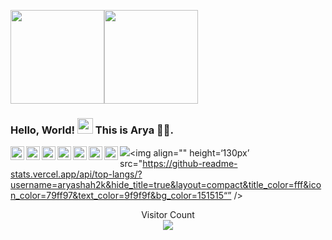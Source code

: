 <img align="" height='150px' src="https://github.com/aryashah2k/aryashah2k/blob/main/assets/Readme%20GIF.gif" /><img align="" height='150px' src="https://github.com/aryashah2k/aryashah2k/blob/main/assets/Name%20Banner.jpg" />

### Hello, World! <img src="https://media.giphy.com/media/hvRJCLFzcasrR4ia7z/giphy.gif" width="25px"> This is Arya 🙋‍♂️.

<a href="https://twitter.com/aryashah2k">
  <img align="left" alt="Arya Shah | Twitter" width="22px" src="https://cdn.jsdelivr.net/npm/simple-icons@v3/icons/twitter.svg" />
</a>
<a href="https://www.linkedin.com/in/arya--shah/">
  <img align="left" alt="Abhishek's LinkdeIN" width="22px" src="https://cdn.jsdelivr.net/npm/simple-icons@v3/icons/linkedin.svg" />
</a>
<a href="https://www.instagram.com/arya_shah_00/">
  <img align="left" alt="Arya's Instagram" width="22px" src="https://cdn.jsdelivr.net/npm/simple-icons@v3/icons/instagram.svg" />
</a>
<a href="https://www.reddit.com/user/aryashah2k/">
  <img align="left" alt="Abhishek's Reddit" width="22px" src="https://cdn.jsdelivr.net/npm/simple-icons@v3/icons/reddit.svg" />
</a>
<a href="aryashah2k@gmail.com">
  <img align="left" alt="Arya's Person Email" width="22px" src="https://cdn.jsdelivr.net/npm/simple-icons@3.13.0/icons/gmail.svg" />
</a>
<a href="arya.shah82@nmims.edu.in">
  <img align="left" alt="Arya's Institute Email" width="22px" src="https://cdn.jsdelivr.net/npm/simple-icons@3.13.0/icons/gmail.svg" />
</a>
<a href="https://aryashah.hashnode.dev">
  <img align="left" alt="Arya's Hashnode Blog" width="22px" src="https://cdn.jsdelivr.net/npm/simple-icons@3.13.0/icons/hashnode.svg" />
</a>

<img align="" height=‘130px’ src="https://github-readme-stats.vercel.app/api?username=aryashah2k&hide_title=true&show_icons=true&include_all_commits=true&line_height=21&title_color=fff&icon_color=79ff97&text_color=9f9f9f&bg_color=151515 " /><img align="" height=‘130px’ src="https://github-readme-stats.vercel.app/api/top-langs/?username=aryashah2k&hide_title=true&layout=compact&title_color=fff&icon_color=79ff97&text_color=9f9f9f&bg_color=151515“” />



























<p align="center"> 
  Visitor Count<br>
  <img src="https://profile-counter.glitch.me/aryashah2k/count.svg" />
</p>